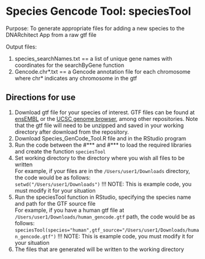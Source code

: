 # Species Gencode Tool: speciesTool

Purpose: To generate appropriate files for adding a new species to the DNARchitect App from a raw gtf file <br>

Output files: <br>
1) species_searchNames.txt == a list of unique gene names with coordinates for the searchByGene function <br>
2) Gencode.chr*.txt == a Gencode annotation file for each chromosome where chr* indicates any chromosome in the gtf

## Directions for use
1. Download gtf file for your species of interest. GTF files can be found at [ensEMBL](http://www.ensembl.org) or the [UCSC genome browser](http://hgdownload.soe.ucsc.edu/downloads.html), among other repositories. Note that the gtf file will need to be unzipped and saved in your working directory after download from the repository.
2. Download Species_GenCode_Tool.R file and in the RStudio program
3. Run the code between the #*** and #*** to load the required libraries and create the function `speciesTool`
4. Set working directory to the directory where you wish all files to be written <br>
For example, if your files are in the `/Users/user1/Downloads` directory, the code would be as follows: <br>
`setwd("/Users/user1/Downloads")` !!! NOTE: This is example code, you must modify it for your situation <br>
5. Run the speciesTool function in RStudio, specifying the species name and path for the GTF source file <br>
For example, if you have a human gtf file at `/Users/user1/Downloads/human_gencode.gtf` path, the code would be as follows: <br>
`speciesTool(species="human",gtf_source="/Users/user1/Downloads/human_gencode.gtf")` !!! NOTE: This is example code, you must modify it for your situation <br>
6. The files that are generated will be written to the working directory
